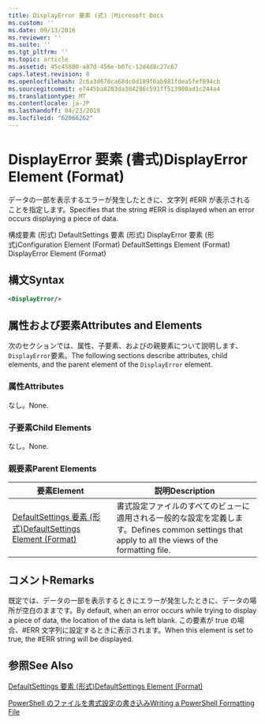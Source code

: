 ```yaml
---
title: DisplayError 要素 (式) |Microsoft Docs
ms.custom: ''
ms.date: 09/13/2016
ms.reviewer: ''
ms.suite: ''
ms.tgt_pltfrm: ''
ms.topic: article
ms.assetid: 45c45800-a87d-456e-b07c-12d4d8c27c67
caps.latest.revision: 8
ms.openlocfilehash: 2c6a3d678ca68dc0d189f6ab981fdea5fef894cb
ms.sourcegitcommit: e7445ba8203da304286c591ff513900ad1c244a4
ms.translationtype: MT
ms.contentlocale: ja-JP
ms.lasthandoff: 04/23/2019
ms.locfileid: "62066262"
---
```

# <a name="displayerror-element-format"></a><span data-ttu-id="0fc64-102">DisplayError 要素 (書式)</span><span class="sxs-lookup"><span data-stu-id="0fc64-102">DisplayError Element (Format)</span></span>

<span data-ttu-id="0fc64-103">データの一部を表示するエラーが発生したときに、文字列 #ERR が表示されることを指定します。</span><span class="sxs-lookup"><span data-stu-id="0fc64-103">Specifies that the string #ERR is displayed when an error occurs displaying a piece of data.</span></span>

<span data-ttu-id="0fc64-104">構成要素 (形式) DefaultSettings 要素 (形式) DisplayError 要素 (形式)</span><span class="sxs-lookup"><span data-stu-id="0fc64-104">Configuration Element (Format) DefaultSettings Element (Format) DisplayError Element (Format)</span></span>

## <a name="syntax"></a><span data-ttu-id="0fc64-105">構文</span><span class="sxs-lookup"><span data-stu-id="0fc64-105">Syntax</span></span>

```xml
<DisplayError/>
```

## <a name="attributes-and-elements"></a><span data-ttu-id="0fc64-106">属性および要素</span><span class="sxs-lookup"><span data-stu-id="0fc64-106">Attributes and Elements</span></span>

<span data-ttu-id="0fc64-107">次のセクションでは、属性、子要素、およびの親要素について説明します、`DisplayError`要素。</span><span class="sxs-lookup"><span data-stu-id="0fc64-107">The following sections describe attributes, child elements, and the parent element of the `DisplayError` element.</span></span>

### <a name="attributes"></a><span data-ttu-id="0fc64-108">属性</span><span class="sxs-lookup"><span data-stu-id="0fc64-108">Attributes</span></span>

<span data-ttu-id="0fc64-109">なし。</span><span class="sxs-lookup"><span data-stu-id="0fc64-109">None.</span></span>

### <a name="child-elements"></a><span data-ttu-id="0fc64-110">子要素</span><span class="sxs-lookup"><span data-stu-id="0fc64-110">Child Elements</span></span>

<span data-ttu-id="0fc64-111">なし。</span><span class="sxs-lookup"><span data-stu-id="0fc64-111">None.</span></span>

### <a name="parent-elements"></a><span data-ttu-id="0fc64-112">親要素</span><span class="sxs-lookup"><span data-stu-id="0fc64-112">Parent Elements</span></span>

|<span data-ttu-id="0fc64-113">要素</span><span class="sxs-lookup"><span data-stu-id="0fc64-113">Element</span></span>|<span data-ttu-id="0fc64-114">説明</span><span class="sxs-lookup"><span data-stu-id="0fc64-114">Description</span></span>|
|-------------|-----------------|
|[<span data-ttu-id="0fc64-115">DefaultSettings 要素 (形式)</span><span class="sxs-lookup"><span data-stu-id="0fc64-115">DefaultSettings Element (Format)</span></span>](./defaultsettings-element-format.md)|<span data-ttu-id="0fc64-116">書式設定ファイルのすべてのビューに適用される一般的な設定を定義します。</span><span class="sxs-lookup"><span data-stu-id="0fc64-116">Defines common settings that apply to all the views of the formatting file.</span></span>|

## <a name="remarks"></a><span data-ttu-id="0fc64-117">コメント</span><span class="sxs-lookup"><span data-stu-id="0fc64-117">Remarks</span></span>

<span data-ttu-id="0fc64-118">既定では、データの一部を表示するときにエラーが発生したときに、データの場所が空白のままです。</span><span class="sxs-lookup"><span data-stu-id="0fc64-118">By default, when an error occurs while trying to display a piece of data, the location of the data is left blank.</span></span> <span data-ttu-id="0fc64-119">この要素が true の場合、#ERR 文字列に設定するときに表示されます。</span><span class="sxs-lookup"><span data-stu-id="0fc64-119">When this element is set to true, the #ERR string will be displayed.</span></span>

## <a name="see-also"></a><span data-ttu-id="0fc64-120">参照</span><span class="sxs-lookup"><span data-stu-id="0fc64-120">See Also</span></span>

[<span data-ttu-id="0fc64-121">DefaultSettings 要素 (形式)</span><span class="sxs-lookup"><span data-stu-id="0fc64-121">DefaultSettings Element (Format)</span></span>](./defaultsettings-element-format.md)

[<span data-ttu-id="0fc64-122">PowerShell のファイルを書式設定の書き込み</span><span class="sxs-lookup"><span data-stu-id="0fc64-122">Writing a PowerShell Formatting File</span></span>](./writing-a-powershell-formatting-file.md)
